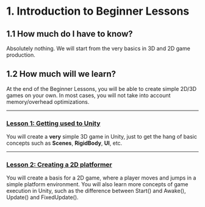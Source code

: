 # 1. Introduction to Beginner Lessons
## 1.1 How much do I have to know?
Absolutely nothing. We will start from the very basics in 3D and 2D game production.
## 1.2 How much will we learn?
At the end of the Beginner Lessons, you will be able to create simple 2D/3D games on your own. In most cases, you will not take into account memory/overhead optimizations.

-------------------

### [Lesson 1: Getting used to Unity](https://github.com/mike0295/Unity-Game-Development/blob/master/Study/Beginner/Lesson1.md)
  
You will create a **very** simple 3D game in Unity, just to get the hang of basic concepts such as **Scenes**, **RigidBody**, **UI**, etc. 

-------------------

### [Lesson 2: Creating a 2D platformer](https://github.com/mike0295/Unity-Game-Development/blob/master/Study/Beginner/Lesson2.md) 
You will create a basis for a 2D game, where a player moves and jumps in a simple platform environment.
You will also learn more concepts of game execution in Unity, such as the difference between Start() and Awake(), Update() and FixedUpdate().

